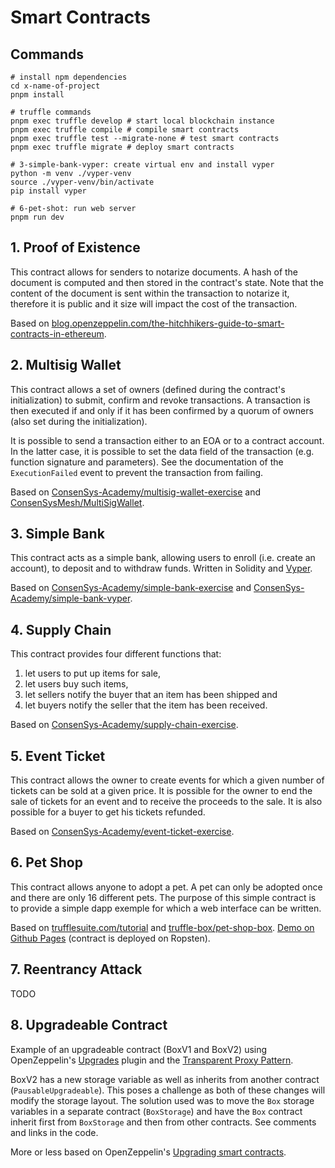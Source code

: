 # Smart Contracts

## Commands

```shell
# install npm dependencies
cd x-name-of-project
pnpm install

# truffle commands
pnpm exec truffle develop # start local blockchain instance
pnpm exec truffle compile # compile smart contracts
pnpm exec truffle test --migrate-none # test smart contracts
pnpm exec truffle migrate # deploy smart contracts

# 3-simple-bank-vyper: create virtual env and install vyper
python -m venv ./vyper-venv
source ./vyper-venv/bin/activate
pip install vyper

# 6-pet-shot: run web server
pnpm run dev
```

## 1. Proof of Existence

This contract allows for senders to notarize documents. A hash of the document is computed and then stored in the contract's state. Note that the content of the document is sent within the transaction to notarize it, therefore it is public and it size will impact the cost of the transaction.

Based on [blog.openzeppelin.com/the-hitchhikers-guide-to-smart-contracts-in-ethereum](https://blog.openzeppelin.com/the-hitchhikers-guide-to-smart-contracts-in-ethereum-848f08001f05/).

## 2. Multisig Wallet

This contract allows a set of owners (defined during the contract's initialization) to submit, confirm and revoke transactions. A transaction is then executed if and only if it has been confirmed by a quorum of owners (also set during the initialization).

It is possible to send a transaction either to an EOA or to a contract account. In the latter case, it is possible to set the data field of the transaction (e.g. function signature and parameters). See the documentation of the `ExecutionFailed` event to prevent the transaction from failing.

Based on [ConsenSys-Academy/multisig-wallet-exercise](https://github.com/ConsenSys-Academy/multisig-wallet-exercise) and [ConsenSysMesh/MultiSigWallet](https://github.com/ConsenSysMesh/MultiSigWallet).

## 3. Simple Bank

This contract acts as a simple bank, allowing users to enroll (i.e. create an account), to deposit and to withdraw funds. Written in Solidity and [Vyper](https://vyper.readthedocs.io/en/latest/index.html).

Based on [ConsenSys-Academy/simple-bank-exercise](https://github.com/ConsenSys-Academy/simple-bank-exercise) and [ConsenSys-Academy/simple-bank-vyper](https://github.com/ConsenSys-Academy/simple-bank-vyper).

## 4. Supply Chain

This contract provides four different functions that:

1. let users to put up items for sale,
2. let users buy such items,
3. let sellers notify the buyer that an item has been shipped and
4. let buyers notify the seller that the item has been received.

Based on [ConsenSys-Academy/supply-chain-exercise](https://github.com/ConsenSys-Academy/supply-chain-exercise).

## 5. Event Ticket

This contract allows the owner to create events for which a given number of tickets can be sold at a given price. It is possible for the owner to end the sale of tickets for an event and to receive the proceeds to the sale. It is also possible for a buyer to get his tickets refunded.

Based on [ConsenSys-Academy/event-ticket-exercise](https://github.com/ConsenSys-Academy/event-ticket-exercise).

## 6. Pet Shop

This contract allows anyone to adopt a pet. A pet can only be adopted once and there are only 16 different pets. The purpose of this simple contract is to provide a simple dapp exemple for which a web interface can be written.

Based on [trufflesuite.com/tutorial](https://www.trufflesuite.com/tutorial) and [truffle-box/pet-shop-box](https://github.com/truffle-box/pet-shop-box). [Demo on Github Pages](https://nyg.github.io/smart-contracts/6-pet-shop/web/) (contract is deployed on Ropsten).

## 7. Reentrancy Attack

TODO

## 8. Upgradeable Contract

Example of an upgradeable contract (BoxV1 and BoxV2) using OpenZeppelin's [Upgrades](https://docs.openzeppelin.com/openzeppelin/upgrades) plugin and the [Transparent Proxy Pattern](https://blog.openzeppelin.com/the-transparent-proxy-pattern/).

BoxV2 has a new storage variable as well as inherits from another contract (`PausableUpgradeable`). This poses a challenge as both of these changes will modify the storage layout. The solution used was to move the `Box` storage variables in a separate contract (`BoxStorage`) and have the `Box` contract inherit first from `BoxStorage` and then from other contracts. See comments and links in the code.

More or less based on OpenZeppelin's [Upgrading smart contracts](https://docs.openzeppelin.com/learn/upgrading-smart-contracts).
